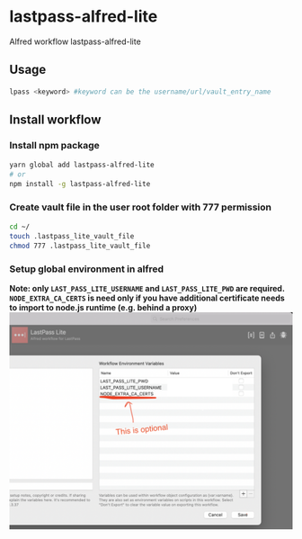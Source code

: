 # lastpass-alfred-lite
Alfred workflow lastpass-alfred-lite

## Usage
```bash
lpass <keyword> #keyword can be the username/url/vault_entry_name
```

## Install workflow
### Install npm package
```bash
yarn global add lastpass-alfred-lite
# or 
npm install -g lastpass-alfred-lite
```

### Create vault file in the user root folder with 777 permission
```bash
cd ~/
touch .lastpass_lite_vault_file
chmod 777 .lastpass_lite_vault_file
```

### Setup global environment in alfred
**Note: only `LAST_PASS_LITE_USERNAME` and `LAST_PASS_LITE_PWD` are required. `NODE_EXTRA_CA_CERTS` is need only if you have additional certificate needs to import to node.js runtime (e.g. behind a proxy)**
![Environment variables setup](./env_var.png)
